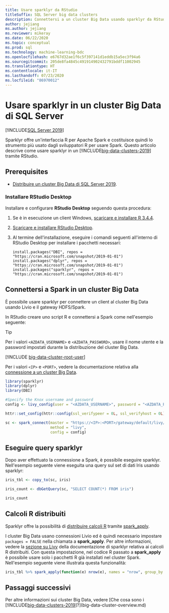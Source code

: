 ```yaml
---
title: Usare sparklyr da RStudio
titleSuffix: SQL Server big data clusters
description: Connettersi a un cluster Big Data usando sparklyr da RStudio.
author: jejiang
ms.author: jejiang
ms.reviewer: mikeray
ms.date: 06/22/2020
ms.topic: conceptual
ms.prod: sql
ms.technology: machine-learning-bdc
ms.openlocfilehash: e6767d32ae1f6c5f397141d1eddb15a5ec3f94a6
ms.sourcegitcommit: 205de8fa4845c491914902432791bddf11002945
ms.translationtype: HT
ms.contentlocale: it-IT
ms.lasthandoff: 07/23/2020
ms.locfileid: "86970012"
---
```

# <a name="use-sparklyr-in-sql-server-big-data-cluster"></a>Usare sparklyr in un cluster Big Data di SQL Server

[!INCLUDE[SQL Server 2019](../includes/applies-to-version/sqlserver2019.md)]

Sparklyr offre un'interfaccia R per Apache Spark e costituisce quindi lo strumento più usato dagli sviluppatori R per usare Spark. Questo articolo descrive come usare sparklyr in un [!INCLUDE[big-data-clusters-2019](../includes/ssbigdataclusters-ver15.md)] tramite RStudio.

## <a name="prerequisites"></a>Prerequisites

- [Distribuire un cluster Big Data di SQL Server 2019](quickstart-big-data-cluster-deploy.md).

### <a name="install-rstudio-desktop"></a>Installare RStudio Desktop

Installare e configurare **RStudio Desktop** seguendo questa procedura:

1. Se è in esecuzione un client Windows, [scaricare e installare R 3.4.4](https://cran.rstudio.com/bin/windows/base/old/3.4.4).

1. [Scaricare e installare RStudio Desktop](https://www.rstudio.com/products/rstudio/download/).

1. Al termine dell'installazione, eseguire i comandi seguenti all'interno di RStudio Desktop per installare i pacchetti necessari:

   ```RStudioDesktop
   install.packages("DBI", repos = "https://cran.microsoft.com/snapshot/2019-01-01")
   install.packages("dplyr", repos = "https://cran.microsoft.com/snapshot/2019-01-01")
   install.packages("sparklyr", repos = "https://cran.microsoft.com/snapshot/2019-01-01")
   ```

## <a name="connect-to-spark-in-a-big-data-cluster"></a>Connettersi a Spark in un cluster Big Data

È possibile usare sparklyr per connettere un client al cluster Big Data usando Livio e il gateway HDFS/Spark. 

In RStudio creare uno script R e connettersi a Spark come nell'esempio seguente:

> [!TIP]
> Per i valori `<AZDATA_USERNAME>` e `<AZDATA_PASSWORD>`, usare il nome utente e la password impostati durante la distribuzione del cluster Big Data.

[!INCLUDE [big-data-cluster-root-user](../includes/big-data-cluster-root-user.md)]

Per i valori `<IP>` e `<PORT>`, vedere la documentazione relativa alla [connessione a un cluster Big Data](connect-to-big-data-cluster.md).

```r
library(sparklyr)
library(dplyr)
library(DBI)

#Specify the Knox username and password
config <- livy_config(user = "<AZDATA_USERNAME>", password = "<AZDATA_PASSWORD>")

httr::set_config(httr::config(ssl_verifypeer = 0L, ssl_verifyhost = 0L))

sc <- spark_connect(master = "https://<IP>:<PORT>/gateway/default/livy/v1",
                    method = "livy",
                    config = config)
```

## <a name="run-sparklyr-queries"></a>Eseguire query sparklyr

Dopo aver effettuato la connessione a Spark, è possibile eseguire sparklyr. Nell'esempio seguente viene eseguita una query sul set di dati Iris usando sparklyr:

```r
iris_tbl <- copy_to(sc, iris)

iris_count <- dbGetQuery(sc, "SELECT COUNT(*) FROM iris")

iris_count
```

## <a name="distributed-r-computations"></a>Calcoli R distribuiti

Sparklyr offre la possibilità di [distribuire calcoli R](https://spark.rstudio.com/guides/distributed-r/) tramite [spark_apply](https://spark.rstudio.com/guides/distributed-r/#apply-an-r-function-to-a-spark-object).

I cluster Big Data usano connessioni Livio ed è quindi necessario impostare `packages = FALSE` nella chiamata a **spark_apply**. Per altre informazioni, vedere la [sezione su Livy](https://spark.rstudio.com/guides/distributed-r/#livy) della documentazione di sparklyr relativa ai calcoli R distribuiti. Con questa impostazione, nel codice R passato a **spark_apply** è possibile usare solo i pacchetti R già installati nel cluster Spark. Nell'esempio seguente viene illustrata questa funzionalità:

```r
iris_tbl %>% spark_apply(function(e) nrow(e), names = "nrow", group_by = "Species", packages = FALSE)
```

## <a name="next-steps"></a>Passaggi successivi

Per altre informazioni sui cluster Big Data, vedere [Che cosa sono i [!INCLUDE[big-data-clusters-2019](../includes/ssbigdataclusters-ver15.md)]?](big-data-cluster-overview.md)

